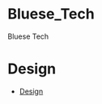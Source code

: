 # Bluese_Tech
Bluese Tech

# Design
- [Design](https://xd.adobe.com/view/3ccb8ef5-5046-4b81-991b-8cf56afedd5b-6998/)